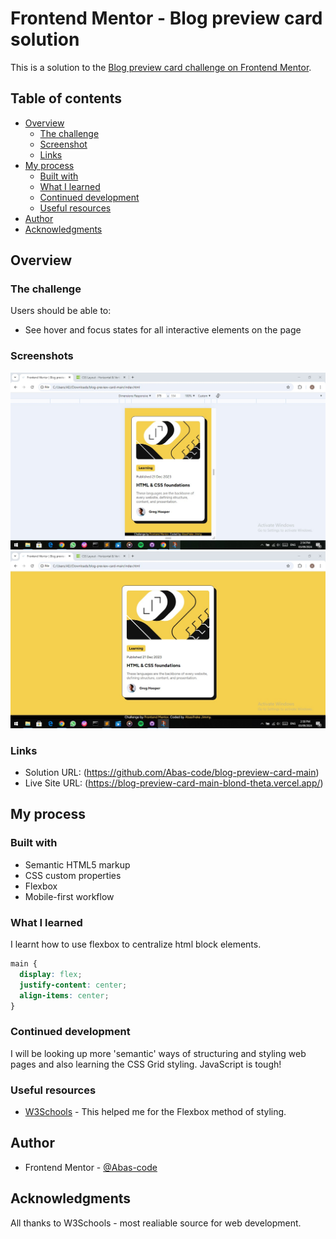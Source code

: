 # Frontend Mentor - Blog preview card solution

This is a solution to the [Blog preview card challenge on Frontend Mentor](https://www.frontendmentor.io/challenges/blog-preview-card-ckPaj01IcS).

## Table of contents

- [Overview](#overview)
  - [The challenge](#the-challenge)
  - [Screenshot](#screenshot)
  - [Links](#links)
- [My process](#my-process)
  - [Built with](#built-with)
  - [What I learned](#what-i-learned)
  - [Continued development](#continued-development)
  - [Useful resources](#useful-resources)
- [Author](#author)
- [Acknowledgments](#acknowledgments)


## Overview

### The challenge

Users should be able to:
- See hover and focus states for all interactive elements on the page

### Screenshots

![mobile view](./blog-card-mobile-result.jpg)
![desktop view](./blog-card-desktop-result.jpg)

### Links

- Solution URL: (https://github.com/Abas-code/blog-preview-card-main)
- Live Site URL: (https://blog-preview-card-main-blond-theta.vercel.app/)


## My process

### Built with

- Semantic HTML5 markup
- CSS custom properties
- Flexbox
- Mobile-first workflow

### What I learned

I learnt how to use flexbox to centralize html block elements.

```css
main {
  display: flex;
  justify-content: center;
  align-items: center;
}
```

### Continued development

I will be looking up more 'semantic' ways of structuring and styling web pages and also learning the CSS Grid styling.
JavaScript is tough!

### Useful resources

- [W3Schools](https://www.w3schools.com) - This helped me for the Flexbox method of styling.


## Author

- Frontend Mentor - [@Abas-code](https://www.frontendmentor.io/profile/Abas-code)


## Acknowledgments

All thanks to W3Schools - most realiable source for web development.